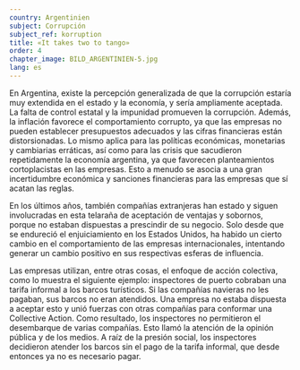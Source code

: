 ```yaml
---
country: Argentinien
subject: Corrupción
subject_ref: korruption
title: «It takes two to tango»
order: 4
chapter_image: BILD_ARGENTINIEN-5.jpg
lang: es
---
```

<div class="content" markdown="1">
En Argentina, existe la percepción generalizada de que la corrupción estaría muy extendida en el estado y la economía, y sería ampliamente aceptada. La falta de control estatal y la impunidad promueven la corrupción. Además, la inflación favorece el comportamiento corrupto, ya que las empresas no pueden establecer presupuestos adecuados y las cifras financieras están distorsionadas. Lo mismo aplica para las políticas económicas, monetarias y cambiarias erráticas, así como para las crisis que sacudieron repetidamente la economía argentina, ya que favorecen planteamientos cortoplacistas en las empresas. Esto a menudo se asocia a una gran incertidumbre económica y sanciones financieras para las empresas que sí acatan las reglas.

En los últimos años, también compañías extranjeras han estado y siguen involucradas en esta telaraña de aceptación de ventajas y sobornos, porque no estaban dispuestas a prescindir de su negocio. Solo desde que se endureció el enjuiciamiento en los Estados Unidos, ha habido un cierto cambio en el comportamiento de las empresas internacionales, intentando generar un cambio positivo en sus respectivas esferas de influencia.

Las empresas utilizan, entre otras cosas, el enfoque de acción colectiva, como lo muestra el siguiente ejemplo: inspectores de puerto cobraban una tarifa informal a los barcos turísticos. Si las compañías navieras no les pagaban, sus barcos no eran atendidos. Una empresa no estaba dispuesta a aceptar esto y unió fuerzas con otras compañías para conformar una Collective Action. Como resultado, los inspectores no permitieron el desembarque de varias compañías. Esto llamó la atención de la opinión pública y de los medios. A raíz de la presión social, los inspectores decidieron atender los barcos sin el pago de la tarifa informal, que desde entonces ya no es necesario pagar.
</div>
